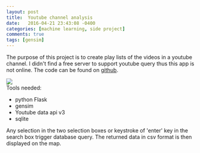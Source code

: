 ```yaml
---
layout: post
title:  Youtube channel analysis
date:   2016-04-21 23:43:08 -0400
categories: [machine learning, side project]
comments: true
tags: [gensim]
---
```


The purpose of this project is to create play lists of the videos in a youtube channel. 
I didn't find a free server to support youtube query thus this app is not online. 
The code can be found  on [github][git].
  <div class="wrapper">
    <div class="footer-col-wrapper">
      <div class="footer-col footer-col-1">
        <img src='http://nosarthur.github.io/assets/youtube.png'>
      </div>
      <div class="footer-col footer-col-1">
      Tools needed:
      <ul>
      <li> python Flask </li>
      <li>gensim</li>
      <li>Youtube data api v3</li>
      <li>sqlite</li>
      </ul>
      Any selection in the two selection boxes or keystroke of 'enter' key in the search box trigger database query. 
      The returned data in csv format is then displayed on the map.  
      </div>
    </div>
  </div>

[git]: https://github.com/nosarthur/youtube-break-down

